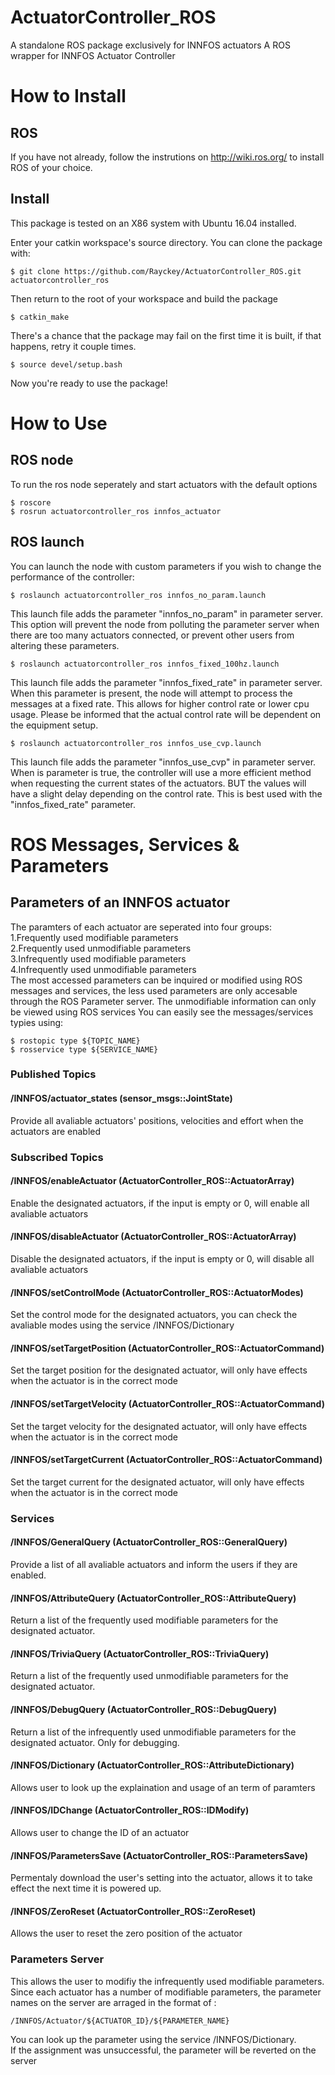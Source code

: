 # ActuatorController_ROS
A standalone ROS package exclusively for INNFOS actuators
A ROS wrapper for INNFOS Actuator Controller





# How to Install
## ROS
If you have not already, follow the instrutions on http://wiki.ros.org/ to install ROS of your choice.

## Install
This package is tested on an X86 system with Ubuntu 16.04 installed.

Enter your catkin workspace's source directory.
You can clone the package with:
```
$ git clone https://github.com/Rayckey/ActuatorController_ROS.git actuatorcontroller_ros
```
Then return to the root of your workspace and build the package
```
$ catkin_make
```
There's a chance that the package may fail on the first time it is built, if that happens, retry it couple times.
```
$ source devel/setup.bash
```
Now you're ready to use the package!


# How to Use
## ROS node
To run the ros node seperately and start actuators with the default options
```
$ roscore
$ rosrun actuatorcontroller_ros innfos_actuator
```

## ROS launch
You can launch the node with custom parameters if you wish to change the performance of the controller:
```
$ roslaunch actuatorcontroller_ros innfos_no_param.launch
```
This launch file adds the parameter "innfos_no_param" in parameter server. This option will prevent the node from polluting the parameter server when there are too many actuators connected, or prevent other users from altering these parameters.
```
$ roslaunch actuatorcontroller_ros innfos_fixed_100hz.launch
```
This launch file adds the parameter "innfos_fixed_rate" in parameter server.
When this parameter is present, the node will attempt to process the messages at a fixed rate. This allows for higher control rate or lower cpu usage. Please be informed that the actual control rate will be dependent on the equipment setup. 
```
$ roslaunch actuatorcontroller_ros innfos_use_cvp.launch
```
This launch file adds the parameter "innfos_use_cvp" in parameter server.
When is parameter is true, the controller will use a more efficient method when requesting the current states of the actuators. BUT the values will have a slight delay depending on the control rate. This is best used with the "innfos_fixed_rate" parameter.


# ROS Messages, Services & Parameters
## Parameters of an INNFOS actuator
The paramters of each actuator are seperated into four groups: <br>
1.Frequently used modifiable parameters<br>
2.Frequently used unmodifiable parameters<br>
3.Infrequently used modifiable parameters<br>
4.Infrequently used unmodifiable parameters<br>
The most accessed parameters can be inquired or modified using ROS messages and services, the less used parameters are only accesable through the ROS Parameter server. The unmodifiable information can only be viewed using ROS services
You can easily see the messages/services typies using:
```
$ rostopic type ${TOPIC_NAME}
$ rosservice type ${SERVICE_NAME}
```

### Published Topics
#### /INNFOS/actuator_states (sensor_msgs::JointState)
Provide all avaliable actuators' positions, velocities and effort when the actuators are enabled

### Subscribed Topics
#### /INNFOS/enableActuator (ActuatorController_ROS::ActuatorArray)
Enable the designated actuators, if the input is empty or 0, will enable all avaliable actuators

#### /INNFOS/disableActuator (ActuatorController_ROS::ActuatorArray)
Disable the designated actuators, if the input is empty or 0, will disable all avaliable actuators

#### /INNFOS/setControlMode (ActuatorController_ROS::ActuatorModes)
Set the control mode for the designated actuators, you can check the avaliable modes using the service /INNFOS/Dictionary

#### /INNFOS/setTargetPosition (ActuatorController_ROS::ActuatorCommand)
Set the target position for the designated actuator, will only have effects when the actuator is in the correct mode


#### /INNFOS/setTargetVelocity (ActuatorController_ROS::ActuatorCommand)
Set the target velocity for the designated actuator, will only have effects when the actuator is in the correct mode


#### /INNFOS/setTargetCurrent (ActuatorController_ROS::ActuatorCommand)
Set the target current for the designated actuator, will only have effects when the actuator is in the correct mode


### Services
#### /INNFOS/GeneralQuery (ActuatorController_ROS::GeneralQuery)
Provide a list of all avaliable actuators and inform the users if they are enabled.

#### /INNFOS/AttributeQuery (ActuatorController_ROS::AttributeQuery)
Return a list of the frequently used modifiable parameters for the designated actuator.

#### /INNFOS/TriviaQuery (ActuatorController_ROS::TriviaQuery)
Return a list of the frequently used unmodifiable parameters for the designated actuator.

#### /INNFOS/DebugQuery (ActuatorController_ROS::DebugQuery) 
Return a list of the infrequently used unmodifiable parameters for the designated actuator. Only for debugging. 

#### /INNFOS/Dictionary (ActuatorController_ROS::AttributeDictionary)
Allows user to look up the explaination and usage of an term of paramters

#### /INNFOS/IDChange (ActuatorController_ROS::IDModify)
Allows user to change the ID of an actuator

#### /INNFOS/ParametersSave (ActuatorController_ROS::ParametersSave)
Permentaly download the user's setting into the actuator, allows it to take effect the next time it is powered up.

#### /INNFOS/ZeroReset (ActuatorController_ROS::ZeroReset)
Allows the user to reset the zero position of the actuator


### Parameters Server
This allows the user to modifiy the infrequently used modifiable parameters.<br>
Since each actuator has a number of modifiable parameters, the parameter names on the server are arraged in the format of : <br>
```
/INNFOS/Actuator/${ACTUATOR_ID}/${PARAMETER_NAME}
```
You can look up the parameter using the service /INNFOS/Dictionary. <br>
If the assignment was unsuccessful, the parameter will be reverted on the server


